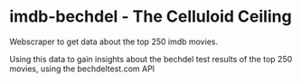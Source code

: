 # imdb-bechdel - The Celluloid Ceiling

Webscraper to get data about the top 250 imdb movies.

Using this data to gain insights about the bechdel test results of the top 250 movies, using the bechdeltest.com API
